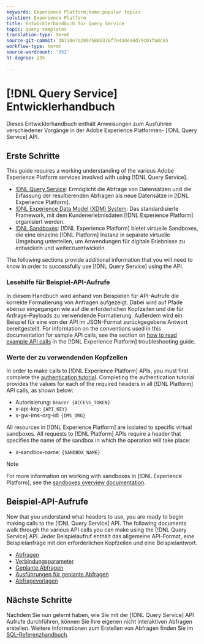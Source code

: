 ```yaml
---
keywords: Experience Platform;home;popular topics
solution: Experience Platform
title: Entwicklerhandbuch für Query Service
topic: query templates
translation-type: tm+mt
source-git-commit: 3b710e7a20975880376f7e434ea4d79c01fa0ce5
workflow-type: tm+mt
source-wordcount: '352'
ht-degree: 23%

---
```



# [!DNL Query Service] Entwicklerhandbuch

Dieses Entwicklerhandbuch enthält Anweisungen zum Ausführen verschiedener Vorgänge in der Adobe Experience Platformen- [!DNL Query Service] API.

## Erste Schritte

This guide requires a working understanding of the various Adobe Experience Platform services involved with using [!DNL Query Service].

- [!DNL Query Service](../home.md): Ermöglicht die Abfrage von Datensätzen und die Erfassung der resultierenden Abfragen als neue Datensätze in [!DNL Experience Platform].
- [!DNL Experience Data Model (XDM) System](../../xdm/home.md): Das standardisierte Framework, mit dem Kundenerlebnisdaten [!DNL Experience Platform] organisiert werden.
- [!DNL Sandboxes](../../sandboxes/home.md): [!DNL Experience Platform] bietet virtuelle Sandboxes, die eine einzelne [!DNL Platform] Instanz in separate virtuelle Umgebung unterteilen, um Anwendungen für digitale Erlebnisse zu entwickeln und weiterzuentwickeln.

The following sections provide additional information that you will need to know in order to successfully use [!DNL Query Service] using the API.

### Lesehilfe für Beispiel-API-Aufrufe

In diesem Handbuch wird anhand von Beispielen für API-Aufrufe die korrekte Formatierung von Anfragen aufgezeigt. Dabei wird auf Pfade ebenso eingegangen wie auf die erforderlichen Kopfzeilen und die für Anfrage-Payloads zu verwendende Formatierung. Außerdem wird ein Beispiel für eine von der API im JSON-Format zurückgegebene Antwort bereitgestellt. For information on the conventions used in this documentation for sample API calls, see the section on [how to read example API calls](../../landing/troubleshooting.md#how-do-i-format-an-api-request) in the [!DNL Experience Platform] troubleshooting guide.

### Werte der zu verwendenden Kopfzeilen

In order to make calls to [!DNL Experience Platform] APIs, you must first complete the [authentication tutorial](../../tutorials/authentication.md). Completing the authentication tutorial provides the values for each of the required headers in all [!DNL Platform] API calls, as shown below:

- Autorisierung: `Bearer {ACCESS_TOKEN}`
- x-api-key: `{API_KEY}`
- x-gw-ims-org-id: `{IMS_ORG}`

All resources in [!DNL Experience Platform] are isolated to specific virtual sandboxes. All requests to [!DNL Platform] APIs require a header that specifies the name of the sandbox in which the operation will take place:

- x-sandbox-name: `{SANDBOX_NAME}`

>[!NOTE]
>
>For more information on working with sandboxes in [!DNL Experience Platform], see the [sandboxes overview documentation](../../sandboxes/home.md).

## Beispiel-API-Aufrufe

Now that you understand what headers to use, you are ready to begin making calls to the [!DNL Query Service] API. The following documents walk through the various API calls you can make using the [!DNL Query Service] API. Jeder Beispielaufruf enthält das allgemeine API-Format, eine Beispielanfrage mit den erforderlichen Kopfzeilen und eine Beispielantwort.

- [Abfragen](queries.md)
- [Verbindungsparameter](connection-parameters.md)
- [Geplante Abfragen](scheduled-queries.md)
- [Ausführungen für geplante Abfragen](runs-scheduled-queries.md)
- [Abfragevorlagen](query-templates.md)

## Nächste Schritte

Nachdem Sie nun gelernt haben, wie Sie mit der [!DNL Query Service] API Aufrufe durchführen, können Sie Ihre eigenen nicht interaktiven Abfragen erstellen. Weitere Informationen zum Erstellen von Abfragen finden Sie im [SQL-Referenzhandbuch](../sql/overview.md).